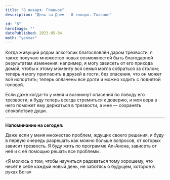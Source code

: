 ```yaml
---
title: "8 января. Главное"
description: "День за Днем - 8 января. Главное"

id: "8"
heroImage: ""
datePublished: 2023-05-04
moth: "yanvar"
---
```


Когда живущий рядом алкоголик благословлён даром трезвости, я также получаю
множество новых возможностей быть благодарной результатам изменения: например,
я могу зависеть от его прихода домой, чтобы к этому моменту вся семья могла
собраться за столом; теперь я могу пригласить в друзей в гости, без опасения,
что он может всё испортить; теперь оплачены все долги и можно ходить с
поднятой головой.

Если даже когда-то у меня и возникнут опасения по поводу его трезвости, я буду
теперь всегда стремиться к доверию, и моя вера в него поможет ему держаться в
трезвости, а мне — сохранять спокойствие души.

---

**Напоминание на сегодня:**

Даже если у меня множество проблем, ждущих своего решения, я буду в первую
очередь разрешать как можно больше вопросов, от которых зависит трезвость. Я
буду жить по программе Ал-Анона, зависеть от неё и с её помощью решать все
проблемы.

«Я молюсь о том, чтобы научиться радоваться тому хорошему, что несёт в себе
каждый новый день, не заботясь о будущем, которое в руках Бога»
